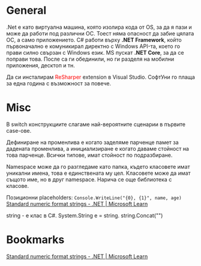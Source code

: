 # General
.Net е като виртуална машина, която изолира кода от OS, за да я пази и може да работи под различни ОС. Тоест няма опасност да забие цялата ОС, а само приложението.
C# работи върху **.NET Framework**, който първоначално е комуникирал директно с Windows API-та, което го прави силно свързан с Windows език. MS пускат **.NET Core**, за да се поправи това. После са ги обединили, но ги разделя на мобилни приложения, десктоп и тн.

Да си инсталирам <font color = red>ReSharper</font> extension в Visual Studio. СофтУни го плаща за една година с възможност за повече.

# Misc
В switch конструкциите слагаме най-вероятните сценарии в първите case-ове.

Дефиниране на променлива е когато заделяме парченце памет за дадената променлива, а инициализиране е когато даваме стойност на това парченце. Всички типове, имат стойност по подразбиране.

Namespace може да го разгледаме като папка, където класовете имат уникални имена, това е единствената му цел. Класовете може да имат същото име, но в друг namespace. Нарича се още библиотека с класове.

Позиционни placeholders:
`Console.WriteLine("{0}, {1}", name, age)`
[Standard numeric format strings - .NET | Microsoft Learn](https://learn.microsoft.com/en-us/dotnet/standard/base-types/standard-numeric-format-strings#standard-format-specifiers)

string - е клас в C#. System.String e = string. string.Concat("")

# Bookmarks 
[Standard numeric format strings - .NET | Microsoft Learn](https://learn.microsoft.com/en-us/dotnet/standard/base-types/standard-numeric-format-strings#standard-format-specifiers)
